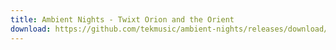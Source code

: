 ```yaml
---
title: Ambient Nights - Twixt Orion and the Orient
download: https://github.com/tekmusic/ambient-nights/releases/download/3/Ambient.Nights.-.Twixt.Orion.and.the.Orient.mp3
---
```

